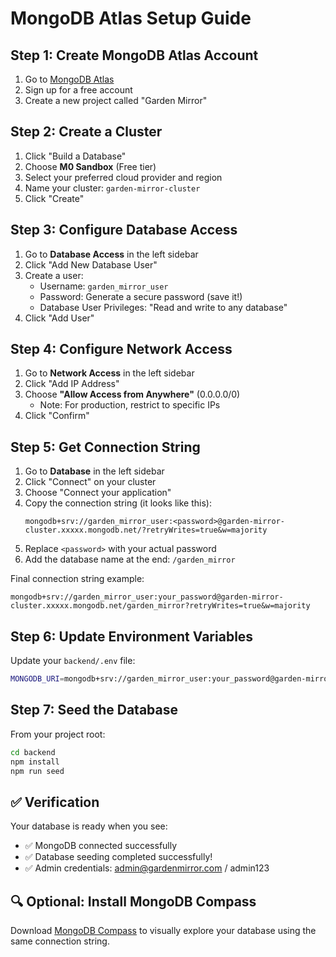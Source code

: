 # MongoDB Atlas Setup Guide

## Step 1: Create MongoDB Atlas Account

1. Go to [MongoDB Atlas](https://www.mongodb.com/cloud/atlas)
2. Sign up for a free account
3. Create a new project called "Garden Mirror"

## Step 2: Create a Cluster

1. Click "Build a Database"
2. Choose **M0 Sandbox** (Free tier)
3. Select your preferred cloud provider and region
4. Name your cluster: `garden-mirror-cluster`
5. Click "Create"

## Step 3: Configure Database Access

1. Go to **Database Access** in the left sidebar
2. Click "Add New Database User"
3. Create a user:
   - Username: `garden_mirror_user`
   - Password: Generate a secure password (save it!)
   - Database User Privileges: "Read and write to any database"
4. Click "Add User"

## Step 4: Configure Network Access

1. Go to **Network Access** in the left sidebar
2. Click "Add IP Address"
3. Choose **"Allow Access from Anywhere"** (0.0.0.0/0)
   - Note: For production, restrict to specific IPs
4. Click "Confirm"

## Step 5: Get Connection String

1. Go to **Database** in the left sidebar
2. Click "Connect" on your cluster
3. Choose "Connect your application"
4. Copy the connection string (it looks like this):
   ```
   mongodb+srv://garden_mirror_user:<password>@garden-mirror-cluster.xxxxx.mongodb.net/?retryWrites=true&w=majority
   ```
5. Replace `<password>` with your actual password
6. Add the database name at the end: `/garden_mirror`

Final connection string example:
```
mongodb+srv://garden_mirror_user:your_password@garden-mirror-cluster.xxxxx.mongodb.net/garden_mirror?retryWrites=true&w=majority
```

## Step 6: Update Environment Variables

Update your `backend/.env` file:

```bash
MONGODB_URI=mongodb+srv://garden_mirror_user:your_password@garden-mirror-cluster.xxxxx.mongodb.net/garden_mirror?retryWrites=true&w=majority
```

## Step 7: Seed the Database

From your project root:

```bash
cd backend
npm install
npm run seed
```

## ✅ Verification

Your database is ready when you see:
- ✅ MongoDB connected successfully
- ✅ Database seeding completed successfully!
- ✅ Admin credentials: admin@gardenmirror.com / admin123

## 🔍 Optional: Install MongoDB Compass

Download [MongoDB Compass](https://www.mongodb.com/products/compass) to visually explore your database using the same connection string.